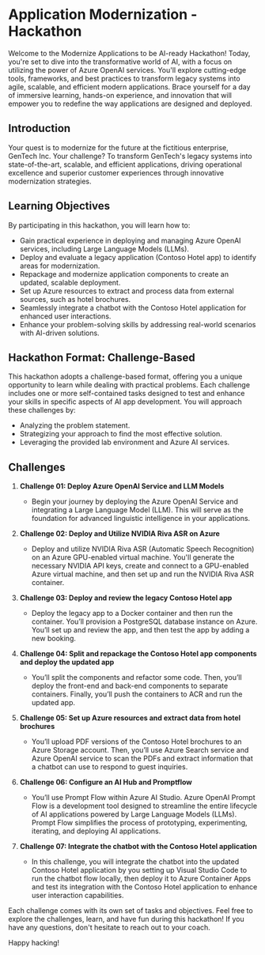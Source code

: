 # 	Application Modernization - Hackathon

Welcome to the Modernize Applications to be AI-ready Hackathon! Today, you're set to dive into the transformative world of AI, with a focus on utilizing the power of Azure OpenAI services. You'll explore cutting-edge tools, frameworks, and best practices to transform legacy systems into agile, scalable, and efficient modern applications. Brace yourself for a day of immersive learning, hands-on experience, and innovation that will empower you to redefine the way applications are designed and deployed.

## Introduction

Your quest is to modernize for the future at the fictitious enterprise, GenTech Inc. Your challenge? To transform GenTech's legacy systems into state-of-the-art, scalable, and efficient applications, driving operational excellence and superior customer experiences through innovative modernization strategies.

## Learning Objectives

By participating in this hackathon, you will learn how to:

- Gain practical experience in deploying and managing Azure OpenAI services, including Large Language Models (LLMs).
- Deploy and evaluate a legacy application (Contoso Hotel app) to identify areas for modernization.
- Repackage and modernize application components to create an updated, scalable deployment.
- Set up Azure resources to extract and process data from external sources, such as hotel brochures.
- Seamlessly integrate a chatbot with the Contoso Hotel application for enhanced user interactions.
- Enhance your problem-solving skills by addressing real-world scenarios with AI-driven solutions.

## Hackathon Format: Challenge-Based
This hackathon adopts a challenge-based format, offering you a unique opportunity to learn while dealing with practical problems. Each challenge includes one or more self-contained tasks designed to test and enhance your skills in specific aspects of AI app development. You will approach these challenges by:

- Analyzing the problem statement.
- Strategizing your approach to find the most effective solution.
- Leveraging the provided lab environment and Azure AI services.

## Challenges

1. **Challenge 01: Deploy Azure OpenAI Service and LLM Models**

   - Begin your journey by deploying the Azure OpenAI Service and integrating a Large Language Model (LLM). This will serve as the foundation for advanced linguistic intelligence in your applications.

1. **Challenge 02: Deploy and Utilize NVIDIA Riva ASR on Azure**

   - Deploy and utilize NVIDIA Riva ASR (Automatic Speech Recognition) on an Azure GPU-enabled virtual machine. You'll generate the necessary NVIDIA API keys, create and connect to a GPU-enabled Azure virtual machine, and then set up and run the NVIDIA Riva ASR container.

1. **Challenge 03: Deploy and review the legacy Contoso Hotel app**

   -  Deploy the legacy app to a Docker container and then run the container. You’ll provision a PostgreSQL database instance on Azure. You’ll set up and review the app, and then test the app by adding a new booking.

1. **Challenge 04: Split and repackage the Contoso Hotel app components and deploy the updated app**

   - You’ll split the components and refactor some code. Then, you’ll deploy the front-end and back-end components to separate containers. Finally, you’ll push the containers to ACR and run the updated app.   

1. **Challenge 05: Set up Azure resources and extract data from hotel brochures**

   - You’ll upload PDF versions of the Contoso Hotel brochures to an Azure Storage account. Then, you’ll use Azure Search service and Azure OpenAI service to scan the PDFs and extract information that a chatbot can use to respond to guest inquiries.

1. **Challenge 06: Configure an AI Hub and Promptflow**

   - You’ll use Prompt Flow within Azure AI Studio. Azure OpenAI Prompt Flow is a development tool designed to streamline the entire lifecycle of AI applications powered by Large Language Models (LLMs). Prompt Flow simplifies the process of prototyping, experimenting, iterating, and deploying AI applications.   

1. **Challenge 07: Integrate the chatbot with the Contoso Hotel application**   

   - In this challenge, you will integrate the chatbot into the updated Contoso Hotel application by you setting up Visual Studio Code to run the chatbot flow locally, then deploy it to Azure Container Apps and test its integration with the Contoso Hotel application to enhance user interaction capabilities.

Each challenge comes with its own set of tasks and objectives. Feel free to explore the challenges, learn, and have fun during this hackathon! If you have any questions, don't hesitate to reach out to your coach.

Happy hacking!
